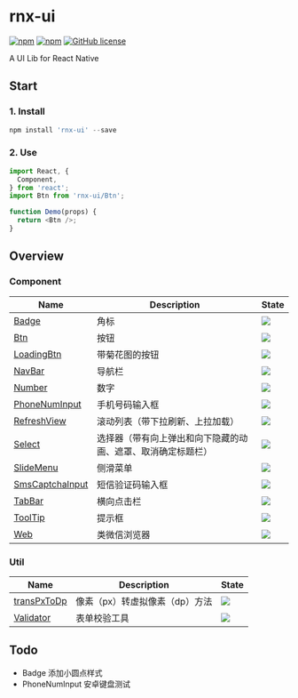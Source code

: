 # rnx-ui

[![npm](https://img.shields.io/npm/v/rnx-ui.svg?maxAge=2592000)](https://www.npmjs.com/package/rnx-ui)
[![npm](https://img.shields.io/npm/dt/rnx-ui.svg?maxAge=2592000)](https://www.npmjs.com/package/rnx-ui)
[![GitHub license](https://img.shields.io/badge/license-MIT-blue.svg)](https://raw.githubusercontent.com/dragonwong/rnx-ui/master/LICENSE)

A UI Lib for React Native

## Start

### 1. Install

```js
npm install 'rnx-ui' --save
```

### 2. Use

```js
import React, {
  Component,
} from 'react';
import Btn from 'rnx-ui/Btn';

function Demo(props) {
  return <Btn />;
}
```

## Overview

### Component

Name       | Description | State
---------- | ----------- | -----
[Badge](https://github.com/dragonwong/rnx-ui/tree/master/Badge)      | 角标 | ![](https://img.shields.io/badge/state-done-blue.svg)
[Btn](https://github.com/dragonwong/rnx-ui/tree/master/Btn)        | 按钮 | ![](https://img.shields.io/badge/state-done-blue.svg)
[LoadingBtn](https://github.com/dragonwong/rnx-ui/tree/master/LoadingBtn) | 带菊花图的按钮 | ![](https://img.shields.io/badge/state-designing-orange.svg)
[NavBar](https://github.com/dragonwong/rnx-ui/tree/master/NavBar)     | 导航栏 | ![](https://img.shields.io/badge/state-done-blue.svg)
[Number](https://github.com/dragonwong/rnx-ui/tree/master/Number)     | 数字 | ![](https://img.shields.io/badge/state-developing-brightgreen.svg)
[PhoneNumInput](https://github.com/dragonwong/rnx-ui/tree/master/PhoneNumInput)     | 手机号码输入框 | ![](https://img.shields.io/badge/state-done-blue.svg)
[RefreshView](https://github.com/dragonwong/rnx-ui/tree/master/RefreshView)     | 滚动列表（带下拉刷新、上拉加载） | ![](https://img.shields.io/badge/state-developing-brightgreen.svg)
[Select](https://github.com/dragonwong/rnx-ui/tree/master/Select)  | 选择器（带有向上弹出和向下隐藏的动画、遮罩、取消确定标题栏） | ![](https://img.shields.io/badge/state-designing-orange.svg)
[SlideMenu](https://github.com/dragonwong/rnx-ui/tree/master/SlideMenu)  | 侧滑菜单 | ![](https://img.shields.io/badge/state-designing-orange.svg)
[SmsCaptchaInput](https://github.com/dragonwong/rnx-ui/tree/master/SmsCaptchaInput)        | 短信验证码输入框 | ![](https://img.shields.io/badge/state-done-blue.svg)
[TabBar](https://github.com/dragonwong/rnx-ui/tree/master/TabBar)     | 横向点击栏 | ![](https://img.shields.io/badge/state-done-blue.svg)
[ToolTip](https://github.com/dragonwong/rnx-ui/tree/master/ToolTip)     | 提示框 | ![](https://img.shields.io/badge/state-done-blue.svg)
[Web](https://github.com/dragonwong/rnx-ui/tree/master/Web)  | 类微信浏览器 | ![](https://img.shields.io/badge/state-designing-orange.svg)

### Util

Name       | Description | State
---------- | ----------- | -----
[transPxToDp](https://github.com/dragonwong/rnx-ui/tree/master/util/transPxToDp)      | 像素（px）转虚拟像素（dp）方法 | ![](https://img.shields.io/badge/state-done-blue.svg)
[Validator](https://github.com/dragonwong/rnx-ui/tree/master/util/Validator)      | 表单校验工具 | ![](https://img.shields.io/badge/state-done-blue.svg)

## Todo

- Badge 添加小圆点样式
- PhoneNumInput 安卓键盘测试
